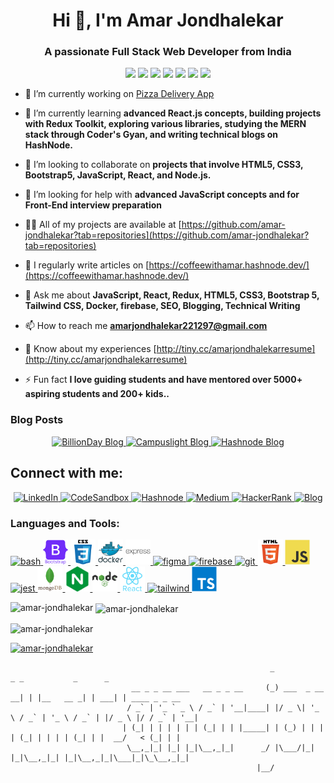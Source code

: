 <h1 align="center">Hi 👋, I'm Amar Jondhalekar</h1>
<h3 align="center">A passionate Full Stack Web Developer from India</h3>
<p align="center">
  <img src="https://img.shields.io/badge/Tech-HTML5-E34F26?style=flat-square&logo=html5" />
  <img src="https://img.shields.io/badge/Tech-CSS3-1572B6?style=flat-square&logo=css3" />
  <img src="https://img.shields.io/badge/Code-JavaScript-blue?style=flat-square&logo=javascript" />
  <img src="https://img.shields.io/badge/Tech-React%20JS-61DAFB?style=flat-square&logo=react" />
  <img src="https://img.shields.io/badge/Tech-Redux-764ABC?style=flat-square&logo=redux" />
  <img src="https://img.shields.io/badge/Tech-Node.js-339933?style=flat-square&logo=node.js" />
  <img src="https://img.shields.io/badge/Tech-TypeScript-3178C6?style=flat-square&logo=typescript" />
</p>


- 🔭 I’m currently working on [Pizza Delivery App](https://github.com/stars/amar-jondhalekar/lists/pizza-delivery-app)

- 🌱 I’m currently learning **advanced React.js concepts, building projects with Redux Toolkit, exploring various libraries, studying the MERN stack through Coder's Gyan, and writing technical blogs on HashNode.**

- 👯 I’m looking to collaborate on **projects that involve HTML5, CSS3, Bootstrap5, JavaScript, React, and Node.js.**

- 🤝 I’m looking for help with **advanced JavaScript concepts and for Front-End interview preparation**

- 👨‍💻 All of my projects are available at [https://github.com/amar-jondhalekar?tab=repositories](https://github.com/amar-jondhalekar?tab=repositories)

- 📝 I regularly write articles on [https://coffeewithamar.hashnode.dev/](https://coffeewithamar.hashnode.dev/)

- 💬 Ask me about **JavaScript, React, Redux, HTML5, CSS3, Bootstrap 5, Tailwind CSS, Docker, firebase, SEO, Blogging, Technical Writing**

- 📫 How to reach me **amarjondhalekar221297@gmail.com**

- 📄 Know about my experiences [http://tiny.cc/amarjondhalekarresume](http://tiny.cc/amarjondhalekarresume)

- ⚡ Fun fact **I love guiding students and have mentored over 5000+ aspiring students and 200+ kids..**

### Blog Posts

<p align="center">
  <a href="https://amarjondhalekar.blogspot.com" target="_blank">
    <img src="https://img.shields.io/badge/Blog-BillionDay%20Blog-FF5722?style=flat-square" alt="BillionDay Blog" />
  </a>
  <a href="https://www.campuslight.in/" target="_blank">
    <img src="https://img.shields.io/badge/Blog-Campuslight%20Blog-4CAF50?style=flat-square" alt="Campuslight Blog" />
  </a>
  <a href="https://coffeewithamar.hashnode.dev/" target="_blank">
    <img src="https://img.shields.io/badge/Blog-Hacshnode%20Blog-00B8D9?style=flat-square" alt="Hashnode Blog" />
  </a>
</p>


## Connect with me:

<p align="center">
  <a href="https://www.linkedin.com/in/amar-jondhalekar-9268b7208/">
    <img src="https://img.shields.io/badge/LinkedIn-0077B5?style=for-the-badge&logo=linkedin&logoColor=white&labelColor=0077B5&color=0077B5" alt="LinkedIn" />
  </a> 

  <a href="https://codesandbox.io/p/github/amar-jondhalekar/">
    <img src="https://img.shields.io/badge/CodeSandbox-F7DF1E?style=for-the-badge&logo=codesandbox&logoColor=black&labelColor=F7DF1E&color=F7DF1E" alt="CodeSandbox" />
  </a>  

  <a href="https://hashnode.com/@amarjondhalekar">
    <img src="https://img.shields.io/badge/Hashnode-2962FF?style=for-the-badge&logo=hashnode&logoColor=white&labelColor=2962FF&color=2962FF" alt="Hashnode" />
  </a>  

  <a href="https://medium.com/@amarjondhalekar">
    <img src="https://img.shields.io/badge/Medium-00AB6C?style=for-the-badge&logo=medium&logoColor=white&labelColor=00AB6C&color=00AB6C" alt="Medium" />
  </a>  
  <a href="https://www.hackerrank.com/profile/amar_jondhalekar">
    <img src="https://img.shields.io/badge/HackerRank-2E2E2E?style=for-the-badge&logo=hackerrank&logoColor=white&labelColor=2E2E2E&color=2E2E2E" alt="HackerRank" />
<!--   </a>  &nbsp;&nbsp;&nbsp; -->

  <a href="https://amarjondhalekar.blogspot.com/">
    <img src="https://img.shields.io/badge/Blog-F5B7B1?style=for-the-badge&logo=rss&logoColor=white&labelColor=F5B7B1&color=F5B7B1" alt="Blog" />
  </a>
</p>








<h3 align="left">Languages and Tools:</h3>
<p align="left"> <a href="https://www.gnu.org/software/bash/" target="_blank" rel="noreferrer"> <img src="https://www.vectorlogo.zone/logos/gnu_bash/gnu_bash-icon.svg" alt="bash" width="40" height="40"/> </a> <a href="https://getbootstrap.com" target="_blank" rel="noreferrer"> <img src="https://raw.githubusercontent.com/devicons/devicon/master/icons/bootstrap/bootstrap-plain-wordmark.svg" alt="bootstrap" width="40" height="40"/> </a> <a href="https://www.w3schools.com/css/" target="_blank" rel="noreferrer"> <img src="https://raw.githubusercontent.com/devicons/devicon/master/icons/css3/css3-original-wordmark.svg" alt="css3" width="40" height="40"/> </a> <a href="https://www.docker.com/" target="_blank" rel="noreferrer"> <img src="https://raw.githubusercontent.com/devicons/devicon/master/icons/docker/docker-original-wordmark.svg" alt="docker" width="40" height="40"/> </a> <a href="https://expressjs.com" target="_blank" rel="noreferrer"> <img src="https://raw.githubusercontent.com/devicons/devicon/master/icons/express/express-original-wordmark.svg" alt="express" width="40" height="40"/> </a> <a href="https://www.figma.com/" target="_blank" rel="noreferrer"> <img src="https://www.vectorlogo.zone/logos/figma/figma-icon.svg" alt="figma" width="40" height="40"/> </a> <a href="https://firebase.google.com/" target="_blank" rel="noreferrer"> <img src="https://www.vectorlogo.zone/logos/firebase/firebase-icon.svg" alt="firebase" width="40" height="40"/> </a> <a href="https://git-scm.com/" target="_blank" rel="noreferrer"> <img src="https://www.vectorlogo.zone/logos/git-scm/git-scm-icon.svg" alt="git" width="40" height="40"/> </a> <a href="https://www.w3.org/html/" target="_blank" rel="noreferrer"> <img src="https://raw.githubusercontent.com/devicons/devicon/master/icons/html5/html5-original-wordmark.svg" alt="html5" width="40" height="40"/> </a> <a href="https://developer.mozilla.org/en-US/docs/Web/JavaScript" target="_blank" rel="noreferrer"> <img src="https://raw.githubusercontent.com/devicons/devicon/master/icons/javascript/javascript-original.svg" alt="javascript" width="40" height="40"/> </a> <a href="https://jestjs.io" target="_blank" rel="noreferrer"> <img src="https://www.vectorlogo.zone/logos/jestjsio/jestjsio-icon.svg" alt="jest" width="40" height="40"/> </a> <a href="https://www.mongodb.com/" target="_blank" rel="noreferrer"> <img src="https://raw.githubusercontent.com/devicons/devicon/master/icons/mongodb/mongodb-original-wordmark.svg" alt="mongodb" width="40" height="40"/> </a> <a href="https://www.nginx.com" target="_blank" rel="noreferrer"> <img src="https://raw.githubusercontent.com/devicons/devicon/master/icons/nginx/nginx-original.svg" alt="nginx" width="40" height="40"/> </a> <a href="https://nodejs.org" target="_blank" rel="noreferrer"> <img src="https://raw.githubusercontent.com/devicons/devicon/master/icons/nodejs/nodejs-original-wordmark.svg" alt="nodejs" width="40" height="40"/> </a> <a href="https://reactjs.org/" target="_blank" rel="noreferrer"> <img src="https://raw.githubusercontent.com/devicons/devicon/master/icons/react/react-original-wordmark.svg" alt="react" width="40" height="40"/> </a> <a href="https://tailwindcss.com/" target="_blank" rel="noreferrer"> <img src="https://www.vectorlogo.zone/logos/tailwindcss/tailwindcss-icon.svg" alt="tailwind" width="40" height="40"/> </a> <a href="https://www.typescriptlang.org/" target="_blank" rel="noreferrer"> <img src="https://raw.githubusercontent.com/devicons/devicon/master/icons/typescript/typescript-original.svg" alt="typescript" width="40" height="40"/> </a> </p>

<p><img align="left" src="https://github-readme-stats.vercel.app/api/top-langs?username=amar-jondhalekar&show_icons=true&locale=en&layout=compact" alt="amar-jondhalekar" />

<p>&nbsp;<img align="center" src="https://github-readme-stats.vercel.app/api?username=amar-jondhalekar&show_icons=true&locale=en" alt="amar-jondhalekar" /></p>

<p><img align="center" src="https://github-readme-streak-stats.herokuapp.com/?user=amar-jondhalekar&" alt="amar-jondhalekar" /></p>
<!--<p align="left"> <img src="https://komarev.com/ghpvc/?username=amar-jondhalekar&label=Profile%20views&color=0e75b6&style=flat" alt="amar-jondhalekar" /> </p>-->

<p align="left"> <a href="https://github.com/ryo-ma/github-profile-trophy"><img src="https://github-profile-trophy.vercel.app/?username=amar-jondhalekar" alt="amar-jondhalekar" /></a> </p>

```
                                                          _                 _ _           _      _              
                           __ _ _ __ ___   __ _ _ __     (_) ___  _ __   __| | |__   __ _| | ___| | ____ _ _ __ 
                          / _` | '_ ` _ \ / _` | '__|____| |/ _ \| '_ \ / _` | '_ \ / _` | |/ _ \ |/ / _` | '__|
                         | (_| | | | | | | (_| | | |_____| | (_) | | | | (_| | | | | (_| | |  __/   < (_| | |   
                          \__,_|_| |_| |_|\__,_|_|      _/ |\___/|_| |_|\__,_|_| |_|\__,_|_|\___|_|\_\__,_|_|   
                                                       |__/                                                     
```
